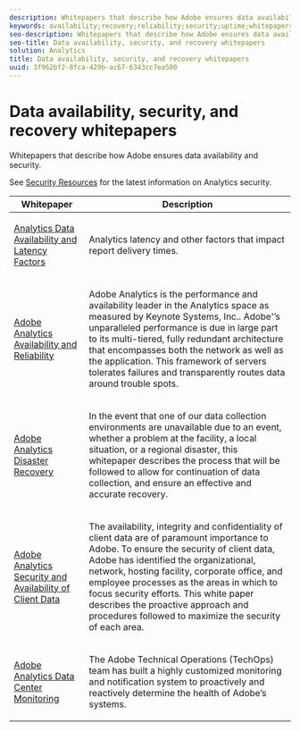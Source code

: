 ```yaml
---
description: Whitepapers that describe how Adobe ensures data availability and security.
keywords: availability;recovery;reliability;security;uptime;whitepapers
seo-description: Whitepapers that describe how Adobe ensures data availability and security.
seo-title: Data availability, security, and recovery whitepapers
solution: Analytics
title: Data availability, security, and recovery whitepapers
uuid: 3f962bf2-8fca-429b-ac67-6343cc7ea500
---
```


# Data availability, security, and recovery whitepapers

Whitepapers that describe how Adobe ensures data availability and security.

See [Security Resources](https://www.adobe.com/security/resources.html) for the latest information on Analytics security. 

<table id="table_05ADD496A9154A9D838DBCEE564F360D"> 
 <thead> 
  <tr> 
   <th colname="col1" class="entry"> Whitepaper </th> 
   <th colname="col2" class="entry"> Description </th> 
  </tr> 
 </thead>
 <tbody> 
  <tr> 
   <td colname="col1"> <p><a href="https://marketing.adobe.com/resources/help/en_US/analytics/whitepapers/analytics-data-availability.pdf" format="https" scope="external"> Analytics Data Availability and Latency Factors</a> </p> </td> 
   <td colname="col2"> <p>Analytics latency and other factors that impact report delivery times. </p> </td> 
  </tr> 
  <tr> 
   <td colname="col1"> <p> <a href="https://marketing.adobe.com/resources/help/en_US/analytics/whitepapers/adobe-analytics-availability.pdf" format="http" scope="external"> Adobe Analytics Availability and Reliability</a> </p> </td> 
   <td colname="col2"> <p>Adobe Analytics is the performance and availability leader in the Analytics space as measured by Keynote Systems, Inc.. Adobe'’s unparalleled performance is due in large part to its multi-tiered, fully redundant architecture that encompasses both the network as well as the application. This framework of servers tolerates failures and transparently routes data around trouble spots. </p> </td> 
  </tr> 
  <tr> 
   <td colname="col1"> <p> <a href="https://marketing.adobe.com/resources/help/en_US/analytics/whitepapers/adobe-analytics-disaster-recovery.pdf" format="http" scope="external"> Adobe Analytics Disaster Recovery</a> </p> </td> 
   <td colname="col2"> <p>In the event that one of our data collection environments are unavailable due to an event, whether a problem at the facility, a local situation, or a regional disaster, this whitepaper describes the process that will be followed to allow for continuation of data collection, and ensure an effective and accurate recovery. </p> </td> 
  </tr> 
  <tr> 
   <td colname="col1"> <p> <a href="https://marketing.adobe.com/resources/help/en_US/analytics/whitepapers/adobe-client-data-security.pdf" format="http" scope="external"> Adobe Analytics Security and Availability of Client Data</a> </p> </td> 
   <td colname="col2"> <p>The availability, integrity and confidentiality of client data are of paramount importance to Adobe. To ensure the security of client data, Adobe has identified the organizational, network, hosting facility, corporate office, and employee processes as the areas in which to focus security efforts. This white paper describes the proactive approach and procedures followed to maximize the security of each area. </p> </td> 
  </tr> 
  <tr> 
   <td colname="col1"> <p> <a href="https://marketing.adobe.com/resources/help/en_US/analytics/whitepapers/adobe-data-center-monitoring.pdf" format="http" scope="external"> Adobe Analytics Data Center Monitoring</a> </p> </td> 
   <td colname="col2"> <p>The Adobe Technical Operations (TechOps) team has built a highly customized monitoring and notification system to proactively and reactively determine the health of Adobe’s systems. </p> </td> 
  </tr> 
 </tbody> 
</table>

